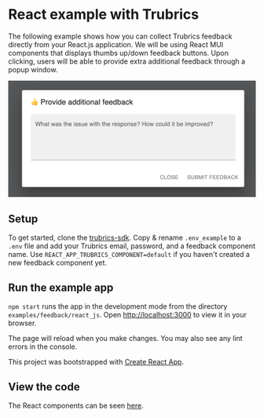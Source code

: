 # React example with Trubrics

The following example shows how you can collect Trubrics feedback directly from your React.js application. We will be using React MUI components that displays thumbs up/down feedback buttons. Upon clicking, users will be able to provide extra additional feedback through a popup window.

![](../assets/react-example.png)

## Setup

To get started, clone the [trubrics-sdk](https://github.com/trubrics/trubrics-sdk). Copy & rename `.env_example` to a `.env` file and add your Trubrics email, password, and a feedback component name. Use `REACT_APP_TRUBRICS_COMPONENT=default` if you haven't created a new feedback component yet.

## Run the example app

`npm start` runs the app in the development mode from the directory `examples/feedback/react_js`. Open [http://localhost:3000](http://localhost:3000) to view it in your browser.

The page will reload when you make changes. You may also see any lint errors in the console.

This project was bootstrapped with [Create React App](https://github.com/facebook/create-react-app).


## View the code

The React components can be seen [here](https://github.com/trubrics/trubrics-sdk/blob/main/examples/feedback/react_js).
